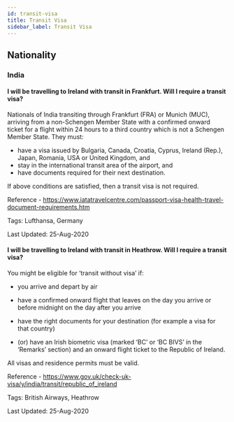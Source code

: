 ```yaml
---
id: transit-visa
title: Transit Visa
sidebar_label: Transit Visa
---
```


## Nationality

### India

#### **I will be travelling to Ireland with transit in Frankfurt. Will I require a transit visa?**

Nationals of India transiting through Frankfurt (FRA) or Munich (MUC), arriving from a non-Schengen Member State with a confirmed onward ticket for a flight within 24 hours to a third country which is not a Schengen Member State. They must:
- have a visa issued by Bulgaria, Canada, Croatia, Cyprus, Ireland (Rep.), Japan, Romania, USA or United Kingdom, and
- stay in the international transit area of the airport, and
- have documents required for their next destination.

If above conditions are satisfied, then a transit visa is not required.

Reference - https://www.iatatravelcentre.com/passport-visa-health-travel-document-requirements.htm

Tags: Lufthansa, Germany

Last Updated: 25-Aug-2020

#### **I will be travelling to Ireland with transit in Heathrow. Will I require a transit visa?**

You might be eligible for ‘transit without visa’ if:

* you arrive and depart by air

* have a confirmed onward flight that leaves on the day you arrive or before midnight on the day after you arrive

* have the right documents for your destination (for example a visa for that country)

* (or) have an Irish biometric visa (marked ‘BC’ or ‘BC BIVS’ in the ‘Remarks’ section) and an onward flight ticket to the Republic of Ireland.

All visas and residence permits must be valid.

Reference - https://www.gov.uk/check-uk-visa/y/india/transit/republic_of_ireland

Tags: British Airways, Heathrow

Last Updated: 25-Aug-2020